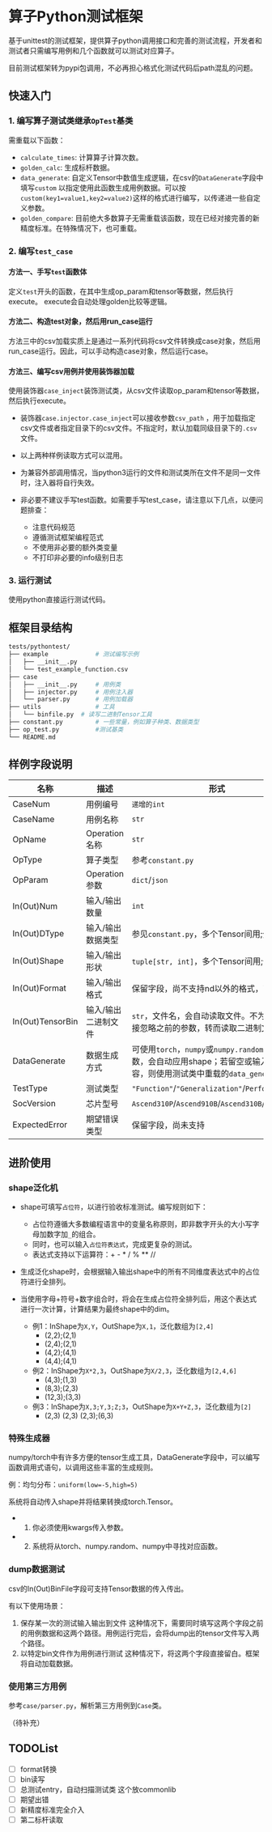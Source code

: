 # 算子Python测试框架

基于unittest的测试框架，提供算子python调用接口和完善的测试流程，开发者和测试者只需编写用例和几个函数就可以测试对应算子。

目前测试框架转为pypi包调用，不必再担心格式化测试代码后path混乱的问题。

## 快速入门

### 1. 编写算子测试类继承`OpTest`基类

需重载以下函数：

- `calculate_times`: 计算算子计算次数。
- `golden_calc`: 生成标杆数据。
- `data_generate`: 自定义Tensor中数值生成逻辑，在csv的`DataGenerate`字段中填写`custom`
  以指定使用此函数生成用例数据。可以按`custom(key1=value1,key2=value2)`这样的格式进行编写，以传递进一些自定义参数。
- `golden_compare`: 目前绝大多数算子无需重载该函数，现在已经对接完善的新精度标准。在特殊情况下，也可重载。

### 2. 编写`test_case`

#### 方法一、手写`test`函数体

定义`test`开头的函数，在其中生成op_param和tensor等数据，然后执行execute。
execute会自动处理golden比较等逻辑。

#### 方法二、构造test对象，然后用run_case运行

方法三中的csv加载实质上是通过一系列代码将csv文件转换成case对象，然后用run_case运行。因此，可以手动构造case对象，然后运行case。

#### 方法三、编写csv用例并使用装饰器加载

使用装饰器`case_inject`装饰测试类，从csv文件读取op_param和tensor等数据，然后执行execute。

- 装饰器`case.injector.case_inject`可以接收参数`csv_path`
  ，用于加载指定csv文件或者指定目录下的csv文件。不指定时，默认加载同级目录下的`.csv`文件。

- 以上两种样例读取方式可以混用。

- 为兼容外部调用情况，当python3运行的文件和测试类所在文件不是同一文件时，注入器将自行失效。

- 非必要不建议手写test函数。如需要手写test_case，请注意以下几点，以便问题排查：
  - 注意代码规范
  - 遵循测试框架编程范式
  - 不使用非必要的额外类变量
  - 不打印非必要的info级别日志

### 3. 运行测试

使用python直接运行测试代码。

## 框架目录结构

```bash
tests/pythontest/
├── example             # 测试编写示例
│   ├── __init__.py
│   └── test_example_function.csv
├── case
│   ├── __init__.py     # 用例类
│   ├── injector.py     # 用例注入器
│   └── parser.py       # 用例加载器
├── utils               # 工具
│   └── binfile.py  # 读写二进制Tensor工具
├── constant.py         # 一些常量，例如算子种类、数据类型
├── op_test.py          #测试基类
└── README.md

```

## 样例字段说明

| 名称             | 描述                | 形式                                                                                                                           |
| ---------------- | ------------------- | ------------------------------------------------------------------------------------------------------------------------------ |
| CaseNum          | 用例编号            | `递增的int`                                                                                                                    |
| CaseName         | 用例名称            | `str`                                                                                                                          |
| OpName           | Operation名称       | `str`                                                                                                                          |
| OpType           | 算子类型            | 参考`constant.py`                                                                                                              |
| OpParam          | Operation参数       | `dict`/`json`                                                                                                                  |
| In(Out)Num       | 输入/输出数量       | `int`                                                                                                                          |
| In(Out)DType     | 输入/输出数据类型   | 参见`constant.py`，多个Tensor间用;分隔                                                                                         |
| In(Out)Shape     | 输入/输出形状       | `tuple[str, int]`，多个Tensor间用;分隔                                                                                         |
| In(Out)Format    | 输入/输出格式       | 保留字段，尚不支持nd以外的格式，可留空                                                                                         |
| In(Out)TensorBin | 输入/输出二进制文件 | `str`，文件名，会自动读取文件。不为空时，直接忽略之前的参数，转而读取二进制文件。                                              |  |  |
| DataGenerate     | 数据生成方式        | 可使用`torch`，`numpy`或`numpy.random`中的函数，会自动应用shape；若留空或输入无效内容，则使用测试类中重载的`data_generate`函数 |
| TestType         | 测试类型            | `"Function"`/`"Generalization"`/`Performance`                                                                                  |
| SocVersion       | 芯片型号            | `Ascend310P`/`Ascend910B`/`Ascend310B`/`Ascend910`                                                                             |
| ExpectedError    | 期望错误类型        | 保留字段，尚未支持                                                                                                             |

## 进阶使用

### shape泛化机

- shape可填写`占位符`，以进行验收标准测试。编写规则如下：
  - 占位符遵循大多数编程语言中的变量名称原则，即非数字开头的大小写字母加数字加`_`的组合。
  - 同时，也可以输入`占位符表达式`，完成更复杂的测试。
  - 表达式支持以下运算符：+ - * / % ** //

- 生成泛化shape时，会根据输入输出shape中的所有不同维度表达式中的占位符进行全排列。

- 当使用字母+符号+数字组合时，将会在生成占位符全排列后，用这个表达式进行一次计算，计算结果为最终shape中的dim。
  - 例1：InShape为`X,Y`，OutShape为`X,1`，泛化数组为`[2,4]`
    - (2,2);(2,1)
    - (2,4);(2,1)
    - (4,2);(4,1)
    - (4,4);(4,1)
  - 例2：InShape为`X*2,3`，OutShape为`X/2,3`，泛化数组为`[2,4,6]`
    - (4,3);(1,3)
    - (8,3);(2,3)
    - (12,3);(3,3)
  - 例3：InShape为`X,3;Y,3;Z;3`，OutShape为`X+Y+Z,3`，泛化数组为`[2]`
    - (2,3) (2,3) (2,3);(6,3)

### 特殊生成器

numpy/torch中有许多方便的tensor生成工具，DataGenerate字段中，可以编写函数调用式语句，以调用这些丰富的生成规则。

例：均匀分布：`uniform(low=-5,high=5)`

系统将自动传入shape并将结果转换成torch.Tensor。

-
    1. 你必须使用kwargs传入参数。
-
    2. 系统将从torch、numpy.random、numpy中寻找对应函数。

### dump数据测试

csv的In(Out)BinFile字段可支持Tensor数据的传入传出。

有以下使用场景：

1. 保存某一次的测试输入输出到文件
   这种情况下，需要同时填写这两个字段之前的用例数据和这两个路径。用例运行完后，会将dump出的tensor文件写入两个路径。
2. 以特定bin文件作为用例进行测试
    这种情况下，将这两个字段直接留白。框架将自动加载数据。

### 使用第三方用例

参考`case/parser.py`，解析第三方用例到`Case`类。

（待补充）

## TODOList

- [ ] format转换
- [ ] bin读写
- [ ] 总测试entry，自动扫描测试类 这个放commonlib
- [ ] 期望出错
- [ ] 新精度标准完全介入
- [ ] 第二标杆读取
